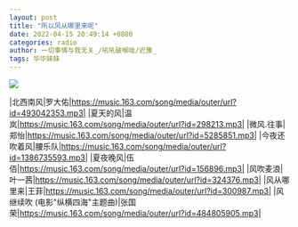 ```yaml
---
layout: post
title: "所以风从哪里来呢"
date: 2022-04-15 20:49:14 +0800
categories: radio
author: 一切事情与我无关_/吼吼破喉咙/迟豫_
tags: 华华妹妹
---
```

![]({{site.baseurl}}/images/cover_20220415.jpg)

|北西南风|罗大佑|https://music.163.com/song/media/outer/url?id=493042353.mp3|
|夏天的风|温岚|https://music.163.com/song/media/outer/url?id=298213.mp3|
|微风.往事|郑怡|https://music.163.com/song/media/outer/url?id=5285851.mp3|
|今夜还吹着风|腰乐队|https://music.163.com/song/media/outer/url?id=1386735593.mp3|
|夏夜晚风|伍佰|https://music.163.com/song/media/outer/url?id=156896.mp3|
|风吹麦浪|叶一茜|https://music.163.com/song/media/outer/url?id=324376.mp3|
|风从哪里来|王菲|https://music.163.com/song/media/outer/url?id=300987.mp3|
|风继续吹 (电影"纵横四海"主题曲)|张国荣|https://music.163.com/song/media/outer/url?id=484805905.mp3|

